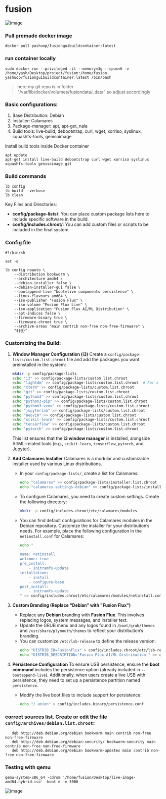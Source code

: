 # fusion
![image](https://github.com/user-attachments/assets/66b98a2e-fd1c-4a71-aac9-566808c18dbf)

### Pull premade docker image
```
docker pull yashuop/fusionguibuildcontainer:latest
```


### run container locally

```
sudo docker run --privileged -it --memory=3g --cpus=6 -v /home/yash/Desktop/project/fusion:/home/fusion yashuop/fusionguibuildcontainer:latest /bin/bash
```

> here my git repo is in folder "/var/lib/docker/volumes/fusiondata/_data" so adjust accordingly


### Basic configurations:

1. Base Distribution: Debian
2. Installer: Calamares
3. Package-manager: apt, apt-get, nala
4. Build tools: live-build, debootstrap, curl, wget, xorriso, syslinux, squashfs-tools, genisoimage

Install build tools inside Docker container   

```
apt update
apt-get install live-build debootstrap curl wget xorriso syslinux squashfs-tools genisoimage git
```


### Build commands 

```
lb config 
lb build --verbose
lb clean
```

Key Files and Directories:

- **config/package-lists/**: You can place custom package lists here to include specific software in the build.
- **config/includes.chroot/**: You can add custom files or scripts to be included in the final system.



### Config file

```
#!/bin/sh

set -e

lb config noauto \
    --distribution bookworm \
    --architecture amd64 \
    --debian-installer false \
    --debian-installer-gui false \
    --bootappend-live "boot=live components persistence" \
    --linux-flavours amd64 \
    --iso-publisher "Fusion Flux" \
    --iso-volume "Fusion Flux Live" \
    --iso-application "Fusion Flux AI/ML Distribution" \
    --apt-indices false \
    --firmware-binary true \
    --firmware-chroot true \
    --archive-areas "main contrib non-free non-free-firmware" \
    "${@}"
```

### **Customizing the Build:**

1. **Window Manager Configuration (i3)**
   Create a `config/package-lists/custom.list.chroot` file and add the packages you want preinstalled in the system:

   ```bash
   mkdir -p config/package-lists
   echo "i3" >> config/package-lists/custom.list.chroot
   echo "lightdm" >> config/package-lists/custom.list.chroot  # For a lightweight display manager
   echo "xterm" >> config/package-lists/custom.list.chroot
   echo "git" >> config/package-lists/custom.list.chroot
   echo "python3" >> config/package-lists/custom.list.chroot
   echo "python3-pip" >> config/package-lists/custom.list.chroot
   echo "python3-venv" >> config/package-lists/custom.list.chroot
   echo "jupyterlab" >> config/package-lists/custom.list.chroot
   echo "neovim" >> config/package-lists/custom.list.chroot
   echo "scikit-learn" >> config/package-lists/custom.list.chroot
   echo "tensorflow" >> config/package-lists/custom.list.chroot
   echo "pytorch" >> config/package-lists/custom.list.chroot
   ```

   This list ensures that the **i3 window manager** is installed, alongside AI/ML-related tools (e.g., `scikit-learn`, `tensorflow`, `pytorch`, and Jupyter).

2. **Add Calamares Installer**
   Calamares is a modular and customizable installer used by various Linux distributions.

   - In your `config/package-lists/`, create a list for Calamares:
     ```bash
     echo "calamares" >> config/package-lists/installer.list.chroot
     echo "calamares-settings-debian" >> config/package-lists/installer.list.chroot
     ```

   - To configure Calamares, you need to create custom settings. Create the following directory:
     ```bash
     mkdir -p config/includes.chroot/etc/calamares/modules
     ```

   - You can find default configurations for Calamares modules in the Debian repository. Customize the installer for your distribution’s needs. For example, place the following configuration in the `netinstall.conf` for Calamares:

     ```bash
     echo "
     ---
     name: netinstall
     welcome: true
     pre_install:
         - initramfs-update
     installation:
         - install
         - configure-base
     post_install:
         - initramfs-update
     " >> config/includes.chroot/etc/calamares/modules/netinstall.conf
     ```

3. **Custom Branding (Replace "Debian" with "Fusion Flux")**
   - Replace any **Debian** branding with **Fusion Flux**. This involves replacing logos, system messages, and installer text.
   - Update the GRUB menu and any logos found in `/boot/grub/themes` and `/usr/share/plymouth/themes` to reflect your distribution’s branding.
   - You can customize `/etc/lsb-release` to define the release version:
     ```bash
     echo "DISTRIB_ID=FusionFlux" > config/includes.chroot/etc/lsb-release
     echo "DISTRIB_DESCRIPTION='Fusion Flux AI/ML Distribution'" >> config/includes.chroot/etc/lsb-release
     ```

4. **Persistence Configuration**
   To ensure USB persistence, ensure the **boot command** includes the persistence option (already included in `--bootappend-live`). Additionally, when users create a live USB with persistence, they need to set up a persistence partition named `persistence`.

   - Modify the live boot files to include support for persistence:
     ```bash
     echo "/ union" > config/includes.binary/persistence.conf
     ```


### correct sources list. Create or edit the file `config/archives/debian.list.chroot`:

```
   deb http://deb.debian.org/debian bookworm main contrib non-free non-free-firmware
   deb http://deb.debian.org/debian-security/ bookworm-security main contrib non-free non-free-firmware
   deb http://deb.debian.org/debian bookworm-updates main contrib non-free non-free-firmware
```


### Testing with qemu 

```
qemu-system-x86_64 -cdrom '/home/fusion/Desktop/live-image-amd64.hybrid.iso' -boot d -m 3000
```

![image](https://github.com/user-attachments/assets/2273d44d-f296-4a3e-9c76-e61ac5ce4eca)
